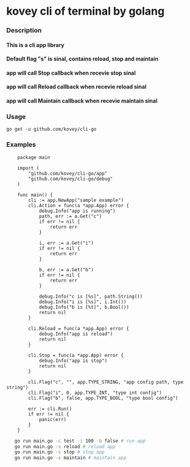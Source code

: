 # kovey cli of terminal by golang
### Description
#### This is a cli app library
#### Default flag "s" is sinal, contains reload, stop and maintain
#### app will call Stop callback when recevie stop sinal
#### app will call Reload callback when recevie reload sinal
#### app will call Maintain callback when recevie maintain sinal
### Usage
    go get -u github.com/kovey/cli-go
### Examples
```golang
    package main

    import (
        "github.com/kovey/cli-go/app"
        "github.com/kovey/cli-go/debug"
    )

    func main() {
        cli := app.NewApp("sample example")
        cli.Action = func(a *app.App) error {
            debug.Info("app is running")
            path, err := a.Get("c")
            if err != nil {
                return err
            }

            i, err := a.Get("i")
            if err != nil {
                return err
            }

            b, err := a.Get("b")
            if err != nil {
                return err
            }

            debug.Info("c is [%s]", path.String())
            debug.Info("i is [%s]", i.Int())
            debug.Info("b is [%t]", b.Bool())
            return nil
        }

        cli.Reload = func(a *app.App) error {
            debug.Info("app is reload")
            return nil
        }

        cli.Stop = func(a *app.App) error {
            debug.Info("app is stop")
            return nil
        }

        cli.Flag("c", "", app.TYPE_STRING, "app config path, type string")
        cli.Flag("i", 0, app.TYPE_INT, "type int config")
        cli.Flag("b", false, app.TYPE_BOOL, "type bool config")

        err := cli.Run()
        if err != nil {
            panic(err)
        }
    }

```
```bash
   go run main.go -c test -i 100 -b false # run app
   go run main.go -s reload # reload app
   go run main.go -s stop # stop app
   go run main.go -s maintain # maintain app
```
